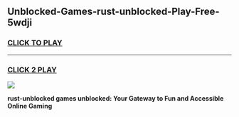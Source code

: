 
## Unblocked-Games-rust-unblocked-Play-Free-5wdji
<h3>
<a href="https://premium76.site?title=rust-unblocked&ref=12A">CLICK TO PLAY</a></h3>
<hr>

<h3>
<a href="https://premium76.site?title=rust-unblocked&ref=12A">CLICK 2 PLAY</a>
  
</h3>

<a href="https://premium76.site?title=rust-unblocked&ref=12A"><img src="https://clearcache.store/games.png"></a>


**rust-unblocked games unblocked: Your Gateway to Fun and Accessible Online Gaming**

